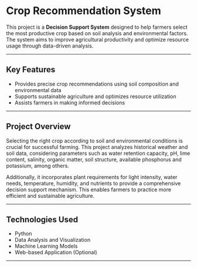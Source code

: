# Crop Recommendation System

This project is a **Decision Support System** designed to help farmers select the most productive crop based on soil analysis and environmental factors. The system aims to improve agricultural productivity and optimize resource usage through data-driven analysis.

---

## Key Features

- Provides precise crop recommendations using soil composition and environmental data  
- Supports sustainable agriculture and optimizes resource utilization  
- Assists farmers in making informed decisions  

---

## Project Overview

Selecting the right crop according to soil and environmental conditions is crucial for successful farming. This project analyzes historical weather and soil data, considering parameters such as water retention capacity, pH, lime content, salinity, organic matter, soil structure, available phosphorus and potassium, among others.

Additionally, it incorporates plant requirements for light intensity, water needs, temperature, humidity, and nutrients to provide a comprehensive decision support mechanism. This enables farmers to practice more efficient and sustainable agriculture.

---

## Technologies Used

- Python  
- Data Analysis and Visualization  
- Machine Learning Models  
- Web-based Application (Optional)  

---
